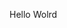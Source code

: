Hello Wolrd















































































































































































































































































































































































































































































































































































































































































































































































































































































































































































































































































































































































































































































































































































































































































































































































































































































































































































































































































































































































































































































































































































































































































































































































































































































































































































































































































































































































































































































































































































































































































































































































































































































































































































































































































































































































































































































































































































































































































































































































































































































































































































































































